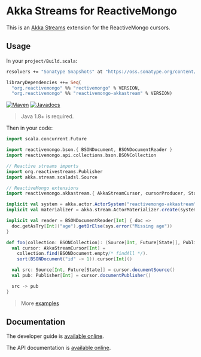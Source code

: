 # Akka Streams for ReactiveMongo

This is an [Akka Streams](http://akka.io) extension for the ReactiveMongo cursors.

## Usage

In your `project/Build.scala`:

```ocaml
resolvers += "Sonatype Snapshots" at "https://oss.sonatype.org/content/repositories/snapshots/"

libraryDependencies ++= Seq(
  "org.reactivemongo" %% "rectivemongo" % VERSION,
  "org.reactivemongo" %% "reactivemongo-akkastream" % VERSION)
```

[![Maven](https://img.shields.io/maven-central/v/org.reactivemongo/reactivemongo-akkastream_2.12.svg)](http://search.maven.org/#search%7Cga%7C1%7Creactivemongo-akkastream) [![Javadocs](https://javadoc.io/badge/org.reactivemongo/reactivemongo-akkastream_2.12.svg)](https://javadoc.io/doc/org.reactivemongo/reactivemongo-akkastream_2.12)

> Java 1.8+ is required.

Then in your code:

```scala
import scala.concurrent.Future

import reactivemongo.bson.{ BSONDocument, BSONDocumentReader }
import reactivemongo.api.collections.bson.BSONCollection

// Reactive streams imports
import org.reactivestreams.Publisher
import akka.stream.scaladsl.Source

// ReactiveMongo extensions
import reactivemongo.akkastream.{ AkkaStreamCursor, cursorProducer, State }

implicit val system = akka.actor.ActorSystem("reactivemongo-akkastream")
implicit val materializer = akka.stream.ActorMaterializer.create(system)

implicit val reader = BSONDocumentReader[Int] { doc =>
  doc.getAsTry[Int]("age").getOrElse(sys.error("Missing age"))
}

def foo(collection: BSONCollection): (Source[Int, Future[State]], Publisher[Int]) = {
  val cursor: AkkaStreamCursor[Int] =
    collection.find(BSONDocument.empty/* findAll */).
    sort(BSONDocument("id" -> 1)).cursor[Int]()

  val src: Source[Int, Future[State]] = cursor.documentSource()
  val pub: Publisher[Int] = cursor.documentPublisher()

  src -> pub
}
```

> More [examples](.src/test/scala/CursorSpec.scala)

## Documentation

The developer guide is [available online](http://reactivemongo.org/releases/0.12/documentation/tutorial/streaming.html#akka-stream).

The API documentation is [available online](https://reactivemongo.github.io/ReactiveMongo-Streaming/0.12/akka-stream/api/).
